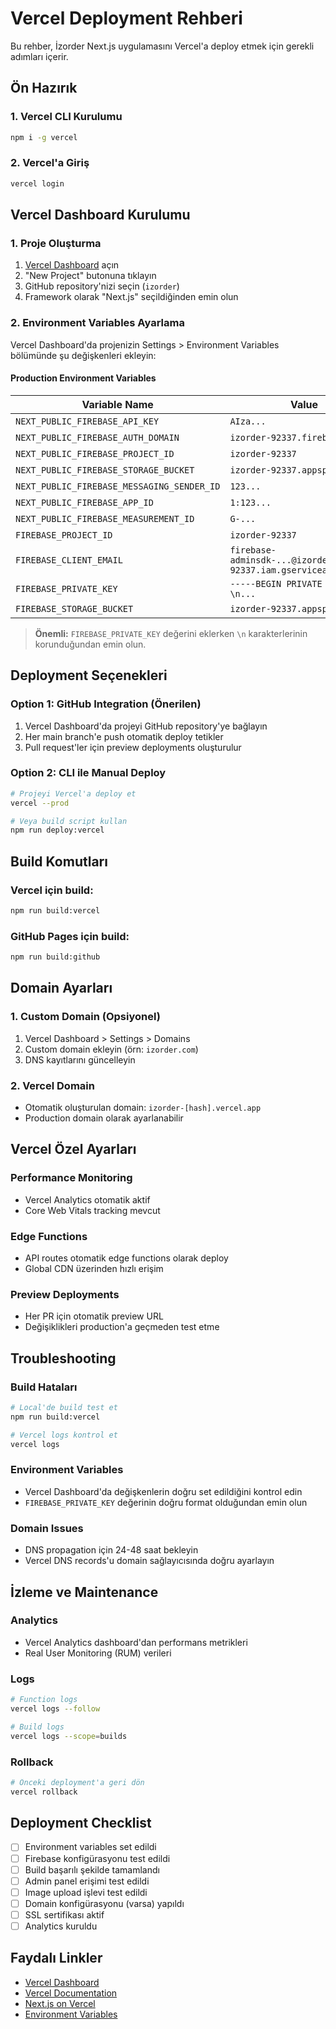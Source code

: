 # Vercel Deployment Rehberi

Bu rehber, İzorder Next.js uygulamasını Vercel'a deploy etmek için gerekli adımları içerir.

## Ön Hazırık

### 1. Vercel CLI Kurulumu
```bash
npm i -g vercel
```

### 2. Vercel'a Giriş
```bash
vercel login
```

## Vercel Dashboard Kurulumu

### 1. Proje Oluşturma
1. [Vercel Dashboard](https://vercel.com/dashboard) açın
2. "New Project" butonuna tıklayın
3. GitHub repository'nizi seçin (`izorder`)
4. Framework olarak "Next.js" seçildiğinden emin olun

### 2. Environment Variables Ayarlama

Vercel Dashboard'da projenizin Settings > Environment Variables bölümünde şu değişkenleri ekleyin:

#### Production Environment Variables

| Variable Name | Value | Environment |
|---------------|-------|-------------|
| `NEXT_PUBLIC_FIREBASE_API_KEY` | `AIza...` | Production |
| `NEXT_PUBLIC_FIREBASE_AUTH_DOMAIN` | `izorder-92337.firebaseapp.com` | Production |
| `NEXT_PUBLIC_FIREBASE_PROJECT_ID` | `izorder-92337` | Production |
| `NEXT_PUBLIC_FIREBASE_STORAGE_BUCKET` | `izorder-92337.appspot.com` | Production |
| `NEXT_PUBLIC_FIREBASE_MESSAGING_SENDER_ID` | `123...` | Production |
| `NEXT_PUBLIC_FIREBASE_APP_ID` | `1:123...` | Production |
| `NEXT_PUBLIC_FIREBASE_MEASUREMENT_ID` | `G-...` | Production |
| `FIREBASE_PROJECT_ID` | `izorder-92337` | Production |
| `FIREBASE_CLIENT_EMAIL` | `firebase-adminsdk-...@izorder-92337.iam.gserviceaccount.com` | Production |
| `FIREBASE_PRIVATE_KEY` | `-----BEGIN PRIVATE KEY-----\n...` | Production |
| `FIREBASE_STORAGE_BUCKET` | `izorder-92337.appspot.com` | Production |

> **Önemli:** `FIREBASE_PRIVATE_KEY` değerini eklerken `\n` karakterlerinin korunduğundan emin olun.

## Deployment Seçenekleri

### Option 1: GitHub Integration (Önerilen)
1. Vercel Dashboard'da projeyi GitHub repository'ye bağlayın
2. Her main branch'e push otomatik deploy tetikler
3. Pull request'ler için preview deployments oluşturulur

### Option 2: CLI ile Manual Deploy
```bash
# Projeyi Vercel'a deploy et
vercel --prod

# Veya build script kullan
npm run deploy:vercel
```

## Build Komutları

### Vercel için build:
```bash
npm run build:vercel
```

### GitHub Pages için build:
```bash
npm run build:github
```

## Domain Ayarları

### 1. Custom Domain (Opsiyonel)
1. Vercel Dashboard > Settings > Domains
2. Custom domain ekleyin (örn: `izorder.com`)
3. DNS kayıtlarını güncelleyin

### 2. Vercel Domain
- Otomatik oluşturulan domain: `izorder-[hash].vercel.app`
- Production domain olarak ayarlanabilir

## Vercel Özel Ayarları

### Performance Monitoring
- Vercel Analytics otomatik aktif
- Core Web Vitals tracking mevcut

### Edge Functions
- API routes otomatik edge functions olarak deploy
- Global CDN üzerinden hızlı erişim

### Preview Deployments
- Her PR için otomatik preview URL
- Değişiklikleri production'a geçmeden test etme

## Troubleshooting

### Build Hataları
```bash
# Local'de build test et
npm run build:vercel

# Vercel logs kontrol et
vercel logs
```

### Environment Variables
- Vercel Dashboard'da değişkenlerin doğru set edildiğini kontrol edin
- `FIREBASE_PRIVATE_KEY` değerinin doğru format olduğundan emin olun

### Domain Issues
- DNS propagation için 24-48 saat bekleyin
- Vercel DNS records'u domain sağlayıcısında doğru ayarlayın

## İzleme ve Maintenance

### Analytics
- Vercel Analytics dashboard'dan performans metrikleri
- Real User Monitoring (RUM) verileri

### Logs
```bash
# Function logs
vercel logs --follow

# Build logs
vercel logs --scope=builds
```

### Rollback
```bash
# Önceki deployment'a geri dön
vercel rollback
```

## Deployment Checklist

- [ ] Environment variables set edildi
- [ ] Firebase konfigürasyonu test edildi
- [ ] Build başarılı şekilde tamamlandı
- [ ] Admin panel erişimi test edildi
- [ ] Image upload işlevi test edildi
- [ ] Domain konfigürasyonu (varsa) yapıldı
- [ ] SSL sertifikası aktif
- [ ] Analytics kuruldu

## Faydalı Linkler

- [Vercel Dashboard](https://vercel.com/dashboard)
- [Vercel Documentation](https://vercel.com/docs)
- [Next.js on Vercel](https://vercel.com/docs/frameworks/nextjs)
- [Environment Variables](https://vercel.com/docs/concepts/projects/environment-variables)
